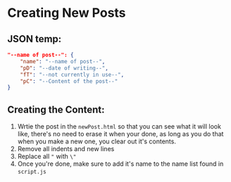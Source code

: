 # Creating New Posts
## JSON temp:
```json
"--name of post--": {
	"name": "--name of post--",
	"pD": "--date of writing--",
	"fT": "--not currently in use--",
	"pC": "--Content of the post--"
}
```
## Creating the Content:
1. Wrtie the post in the `newPost.html` so that you can see what it will look like, there's no need to erase it when your done, as long as you do that when you make a new one, you clear out it's contents.
2. Remove all indents and new lines
3. Replace all  `"` with `\"`
4. Once you're done, make sure to add it's name to the name list found in `script.js`